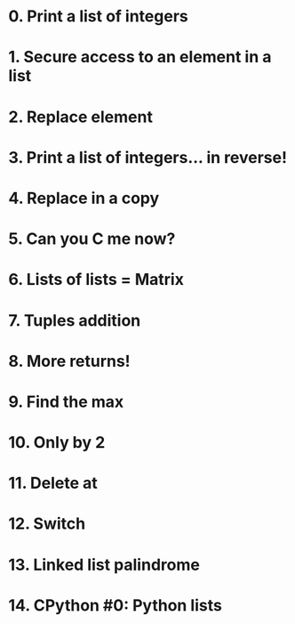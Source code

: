 # 0. Print a list of integers
# 1. Secure access to an element in a list
# 2. Replace element
# 3. Print a list of integers... in reverse!
# 4. Replace in a copy
# 5. Can you C me now?
# 6. Lists of lists = Matrix
# 7. Tuples addition
# 8. More returns!
# 9. Find the max
# 10. Only by 2
# 11. Delete at
# 12. Switch
# 13. Linked list palindrome
# 14. CPython #0: Python lists
